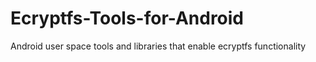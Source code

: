 Ecryptfs-Tools-for-Android
==========================

Android user space tools and libraries that enable ecryptfs functionality
